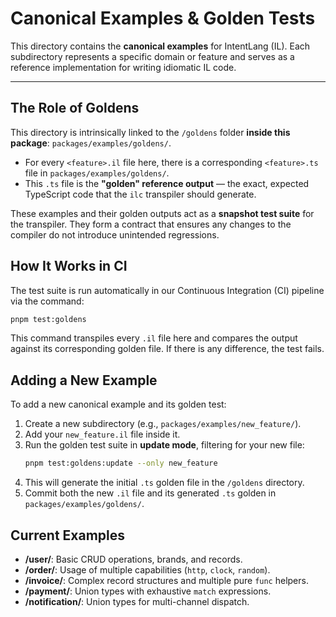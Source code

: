 # Canonical Examples & Golden Tests

This directory contains the **canonical examples** for IntentLang (IL). Each subdirectory represents a specific domain or feature and serves as a reference implementation for writing idiomatic IL code.

---

## The Role of Goldens

This directory is intrinsically linked to the `/goldens` folder **inside this package**:
`packages/examples/goldens/`.

- For every `<feature>.il` file here, there is a corresponding `<feature>.ts` file in `packages/examples/goldens/`.
- This `.ts` file is the **"golden" reference output** — the exact, expected TypeScript code that the `ilc` transpiler should generate.

These examples and their golden outputs act as a **snapshot test suite** for the transpiler. They form a contract that ensures any changes to the compiler do not introduce unintended regressions.

## How It Works in CI

The test suite is run automatically in our Continuous Integration (CI) pipeline via the command:

```bash
pnpm test:goldens
```

This command transpiles every `.il` file here and compares the output against its corresponding golden file. If there is any difference, the test fails.

## Adding a New Example

To add a new canonical example and its golden test:

1.  Create a new subdirectory (e.g., `packages/examples/new_feature/`).
2.  Add your `new_feature.il` file inside it.
3.  Run the golden test suite in **update mode**, filtering for your new file:
    ```bash
    pnpm test:goldens:update --only new_feature
    ```
4.  This will generate the initial `.ts` golden file in the `/goldens` directory.
5.  Commit both the new `.il` file and its generated `.ts` golden in `packages/examples/goldens/`.

## Current Examples

- **/user/**: Basic CRUD operations, brands, and records.
- **/order/**: Usage of multiple capabilities (`http`, `clock`, `random`).
- **/invoice/**: Complex record structures and multiple pure `func` helpers.
- **/payment/**: Union types with exhaustive `match` expressions.
- **/notification/**: Union types for multi-channel dispatch.
